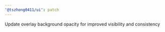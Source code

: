 ```yaml
---
'@tszhong0411/ui': patch
---
```


Update overlay background opacity for improved visibility and consistency
